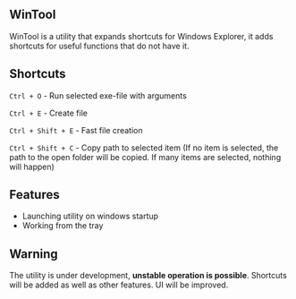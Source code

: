 ## WinTool

WinTool is a utility that expands shortcuts for Windows Explorer, it adds shortcuts for useful functions that do not have it.

## Shortcuts
`Ctrl + O` - Run selected exe-file with arguments

`Ctrl + E` - Create file

`Ctrl + Shift + E` - Fast file creation

`Ctrl + Shift + C` - Copy path to selected item (If no item is selected, the path to the open folder will be copied. If many items are selected, nothing will happen)

## Features
- Launching utility on windows startup
- Working from the tray

## Warning
The utility is under development, **unstable operation is possible**. Shortcuts will be added as well as other features. UI will be improved.
